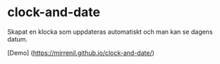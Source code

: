 # clock-and-date

Skapat en klocka som uppdateras automatiskt och man kan se dagens datum.


[Demo] (https://mirrenil.github.io/clock-and-date/)
